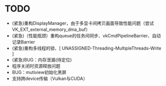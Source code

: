 # TODO
- (紧急)重构DisplayManager，由于多显卡间拷贝画面导致性能问题（尝试VK_EXT_external_memory_dma_buf）
- (紧急)（性能瓶颈）重构queue的任务间同步、vkCmdPipelineBarrier、自动记录Barrier
- (紧急)重构多线程的锁、[ UNASSIGNED-Threading-MultipleThreads-Write ]
- (紧急)BUG：内存泄漏(待定位)
- 程序关闭时资源释放问题
- BUG：mutiview初始化黑屏
- 支持跨device传输（Vulkan与CUDA）
